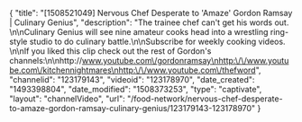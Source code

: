 {
    "title": "[1508521049] Nervous Chef Desperate to 'Amaze' Gordon Ramsay | Culinary Genius",
    "description": "The trainee chef can't get his words out. \n\nCulinary Genius will see nine amateur cooks head into a wrestling ring-style studio to do culinary battle.\n\nSubscribe for weekly cooking videos. \n\nIf you liked this clip check out the rest of Gordon's channels:\n\nhttp:\/\/www.youtube.com\/gordonramsay\nhttp:\/\/www.youtube.com\/kitchennightmares\nhttp:\/\/www.youtube.com\/thefword",
    "channelid": "123179143",
    "videoid": "123178970",
    "date_created": "1493398804",
    "date_modified": "1508373253",
    "type": "captivate",
    "layout": "channelVideo",
    "url": "\/food-network\/nervous-chef-desperate-to-amaze-gordon-ramsay-culinary-genius\/123179143-123178970"
}
